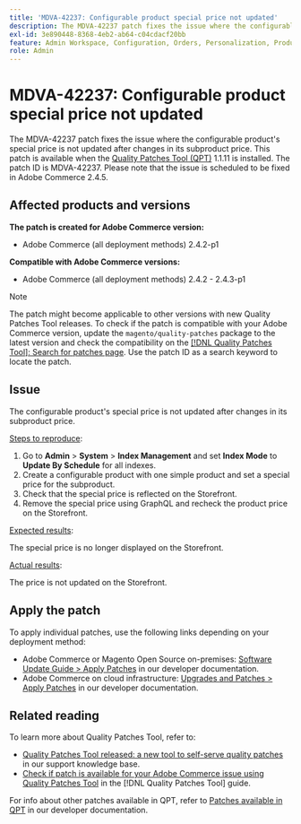 ```yaml
---
title: 'MDVA-42237: Configurable product special price not updated'
description: The MDVA-42237 patch fixes the issue where the configurable product's special price is not updated after changes in its subproduct price. This patch is available when the [Quality Patches Tool (QPT)](https://experienceleague.adobe.com/en/docs/commerce-knowledge-base/kb/announcements/commerce-announcements/magento-quality-patches-released-new-tool-to-self-serve-quality-patches) 1.1.11 is installed. The patch ID is MDVA-42237. Please note that the issue is scheduled to be fixed in Adobe Commerce 2.4.5.
exl-id: 3e890448-8368-4eb2-ab64-c04cdacf20bb
feature: Admin Workspace, Configuration, Orders, Personalization, Products
role: Admin
---
```

# MDVA-42237: Configurable product special price not updated

The MDVA-42237 patch fixes the issue where the configurable product's special price is not updated after changes in its subproduct price. This patch is available when the [Quality Patches Tool (QPT)](https://experienceleague.adobe.com/en/docs/commerce-knowledge-base/kb/announcements/commerce-announcements/magento-quality-patches-released-new-tool-to-self-serve-quality-patches) 1.1.11 is installed. The patch ID is MDVA-42237. Please note that the issue is scheduled to be fixed in Adobe Commerce 2.4.5.

## Affected products and versions

**The patch is created for Adobe Commerce version:**

* Adobe Commerce (all deployment methods) 2.4.2-p1

**Compatible with Adobe Commerce versions:**

* Adobe Commerce (all deployment methods) 2.4.2 - 2.4.3-p1

>[!NOTE]
>
>The patch might become applicable to other versions with new Quality Patches Tool releases. To check if the patch is compatible with your Adobe Commerce version, update the `magento/quality-patches` package to the latest version and check the compatibility on the [[!DNL Quality Patches Tool]: Search for patches page](https://experienceleague.adobe.com/en/docs/commerce-knowledge-base/kb/announcements/commerce-announcements/magento-quality-patches-released-new-tool-to-self-serve-quality-patches). Use the patch ID as a search keyword to locate the patch.

## Issue

The configurable product's special price is not updated after changes in its subproduct price.

<u>Steps to reproduce</u>:

1. Go to **Admin** > **System** > **Index Management** and set **Index Mode** to **Update By Schedule** for all indexes.
1. Create a configurable product with one simple product and set a special price for the subproduct.
1. Check that the special price is reflected on the Storefront.
1. Remove the special price using GraphQL and recheck the product price on the Storefront.

<u>Expected results</u>:

The special price is no longer displayed on the Storefront.

<u>Actual results</u>:

The price is not updated on the Storefront.

## Apply the patch

To apply individual patches, use the following links depending on your deployment method:

* Adobe Commerce or Magento Open Source on-premises: [Software Update Guide > Apply Patches](https://devdocs.magento.com/guides/v2.4/comp-mgr/patching/mqp.html) in our developer documentation.
* Adobe Commerce on cloud infrastructure: [Upgrades and Patches > Apply Patches](https://devdocs.magento.com/cloud/project/project-patch.html) in our developer documentation.

## Related reading

To learn more about Quality Patches Tool, refer to:

* [Quality Patches Tool released: a new tool to self-serve quality patches](https://experienceleague.adobe.com/en/docs/commerce-knowledge-base/kb/announcements/commerce-announcements/magento-quality-patches-released-new-tool-to-self-serve-quality-patches) in our support knowledge base.
* [Check if patch is available for your Adobe Commerce issue using Quality Patches Tool](/help/tools/quality-patches-tool/patches-available-in-qpt/check-patch-for-magento-issue-with-magento-quality-patches.md) in the [!DNL Quality Patches Tool] guide.

For info about other patches available in QPT, refer to [Patches available in QPT](https://devdocs.magento.com/quality-patches/tool.html#patch-grid) in our developer documentation.
